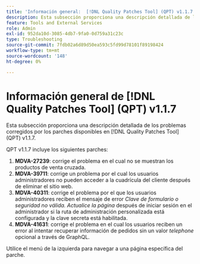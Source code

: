 ```yaml
---
title: 'Información general:  [!DNL Quality Patches Tool] (QPT) v1.1.7'
description: Esta subsección proporciona una descripción detallada de los problemas corregidos por los parches disponibles en  [!DNL Quality Patches Tool] (QPT) v1.1.7.
feature: Tools and External Services
role: Admin
exl-id: 952da10d-3085-4db7-9fa0-0d759a31c23c
type: Troubleshooting
source-git-commit: 7fdb02a6d89d50ea593c5fd99d78101f89198424
workflow-type: tm+mt
source-wordcount: '148'
ht-degree: 0%

---
```


# Información general de [!DNL Quality Patches Tool] (QPT) v1.1.7

Esta subsección proporciona una descripción detallada de los problemas corregidos por los parches disponibles en [!DNL Quality Patches Tool] (QPT) v1.1.7.

QPT v1.1.7 incluye los siguientes parches:

1. **MDVA-27239**: corrige el problema en el cual no se muestran los productos de venta cruzada.
1. **MDVA-39711**: corrige un problema por el cual los usuarios administradores no pueden acceder a la cuadrícula del cliente después de eliminar el sitio web.
1. **MDVA-40311**: corrige el problema por el que los usuarios administradores reciben el mensaje de error *Clave de formulario o seguridad no válida. Actualice la página* después de iniciar sesión en el administrador si la ruta de administración personalizada está configurada y la clave secreta está habilitada.
1. **MDVA-41631**: corrige el problema en el cual los usuarios reciben un error al intentar recuperar información de pedidos sin un valor *telephone* opcional a través de GraphQL.


Utilice el menú de la izquierda para navegar a una página específica del parche.
